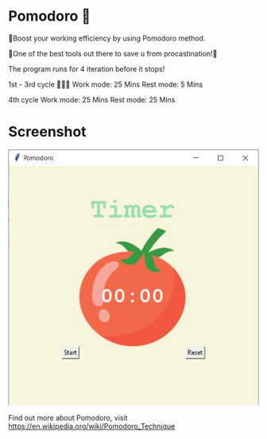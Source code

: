 # Pomodoro 🍅

📣Boost your working efficiency by using Pomodoro method. 

🎉One of the best tools out there to save u from procastination!🧪

The program runs for 4 iteration before it stops!

1st - 3rd cycle 🥇🥈🥉
Work mode: 25 Mins
Rest mode: 5 Mins

4th cycle
Work mode: 25 Mins
Rest mode: 25 Mins

# Screenshot 
![alt text](https://github.com/Phern17/pomodoro/blob/master/Screenshot%202021-03-20%20021705.jpg)

Find out more about Pomodoro, visit https://en.wikipedia.org/wiki/Pomodoro_Technique 

